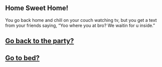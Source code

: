 ## Home Sweet Home!

You go back home and chill on your couch watching tv, but you get a text from your friends saying, “Yoo where you at bro? We waitin for u inside.”

## [Go back to the party?](../README.md)
## [Go to bed?](couch.md/bed.md)
